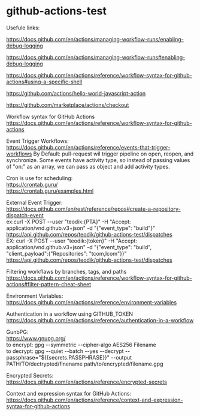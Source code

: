 # github-actions-test

Usefule links:

https://docs.github.com/en/actions/managing-workflow-runs/enabling-debug-logging

https://docs.github.com/en/actions/managing-workflow-runs#enabling-debug-logging

https://docs.github.com/en/actions/reference/workflow-syntax-for-github-actions#using-a-specific-shell

https://github.com/actions/hello-world-javascript-action

https://github.com/marketplace/actions/checkout

Workflow syntax for GitHub Actions \
https://docs.github.com/en/actions/reference/workflow-syntax-for-github-actions 

Event Trigger Workflows:\
https://docs.github.com/en/actions/reference/events-that-trigger-workflows
    By Default: pull-request wil trigger pipeline on open, reopen, and synchronize. Some events have activity type, so instead of passing values of "on:" as an array, we can pass as object and add activity types.  

Cron is use for scheduling:\
https://crontab.guru/ \
https://crontab.guru/examples.html 

External Event Trigger: \
https://docs.github.com/en/rest/reference/repos#create-a-repository-dispatch-event \
ex:curl -X POST --user "teodik:{PTA}" -H "Accept: application/vnd.github.v3+json" -d "{\"event_type\": \"build\"}" https://api.github.com/repos/teodik/github-actions-test/dispatches \
EX: curl -X POST --user "teodik:{token}" -H "Accept: application/vnd.github.v3+json" -d "{\"event_type\": \"build\", \"client_payload\":{\"Repositories\": \"tcom,lcom\"}}" https://api.github.com/repos/teodik/github-actions-test/dispatches 

Filtering workflaws by branches, tags, and paths
https://docs.github.com/en/actions/reference/workflow-syntax-for-github-actions#filter-pattern-cheat-sheet 

Environment Variables: \
https://docs.github.com/en/actions/reference/environment-variables 

Authentication in a workflow using GITHUB_TOKEN \
https://docs.github.com/en/actions/reference/authentication-in-a-workflow 

GunbPG: \
https://www.gnupg.org/ \
to encrypt: gpg --symmetric --cipher-algo AES256 Filename \
to decrypt: gpg --quiet --batch --yes --decrypt --passphrase="${{secrets.PASSPHRASE}}" --output PATH/TO/dectrypted/finename path/to/encrypted/filename.gpg

Encrypted Secrets: \
https://docs.github.com/en/actions/reference/encrypted-secrets

Context and expression syntax for GitHub Actions: \
https://docs.github.com/en/actions/reference/context-and-expression-syntax-for-github-actions